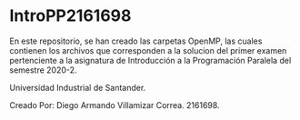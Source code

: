 # IntroPP2161698
En este repositorio, se han creado las carpetas OpenMP, las cuales contienen los archivos que corresponden a la solucion del primer examen pertenciente a la asignatura de Introducción a la Programación Paralela del semestre 2020-2.

Universidad Industrial de Santander.

Creado Por: Diego Armando Villamizar Correa.
2161698.
